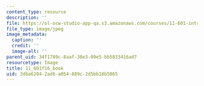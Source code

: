 ```yaml
---
content_type: resource
description: ''
file: https://ol-ocw-studio-app-qa.s3.amazonaws.com/courses/11-601-introduction-to-environmental-policy-and-planning-fall-2016/3d6a62042ad6a054889c2d5bb18b5065_11_601f16_book.jpg
file_type: image/jpeg
image_metadata:
  caption: ''
  credit: ''
  image-alt: ''
parent_uid: 34f1789c-8aaf-38e3-09e5-bb5833416ad7
resourcetype: Image
title: 11_601f16_book
uid: 3d6a6204-2ad6-a054-889c-2d5bb18b5065
---
```

